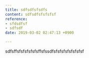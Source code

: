 ```yaml
---
title: sdfsdfsfsdfs
content: sdfsdfsfsfsfsf
reference:
- sfdsdfsf
- sdfsdf
date: 2019-03-02 02:47:13 +0900

---
```

sdfsffsfsfsfsfsfsffsfssdfsfsfsfsfsfsfsfsf